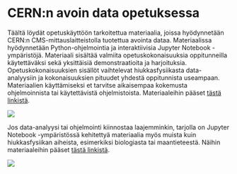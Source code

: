 # CERN:n avoin data opetuksessa

Täältä löydät opetuskäyttöön tarkoitettua materiaalia, joissa hyödynnetään CERN:n CMS-mittauslaitteistolla tuotettua avointa dataa.
Materiaalissa hyödynnetään Python-ohjelmointia ja interaktiivisia Jupyter Notebook -ympäristöjä.
Materiaali sisältää valmiita opetuskokonaisuuksia oppitunneilla käytettäväksi sekä yksittäisiä demonstraatioita ja harjoituksia.
Opetuskokonaisuuksien sisällöt vaihtelevat hiukkasfysiikasta data-analyysiin ja kokonaisuuksien pituudet yhdestä oppitunnista useampaan. Materiaalien käyttämiseksi et tarvitse aikaisempaa kokemusta ohjelmoinnista tai käytettävistä ohjelmistoista. Materiaaleihin pääset [tästä linkistä](https://avoin-data-opas.github.io/).

[![](img/higgsOD.png)](https://avoin-data-opas.github.io/)

Jos data-analyysi tai ohjelmointi kiinnostaa laajemminkin, tarjolla on Jupyter Notebook -ympäristössä kehitettyä materiaalia myös muista kuin hiukkasfysiikan aiheista, esimerkiksi biologiasta tai maantieteestä. Näihin materiaaleihin pääset [tästä linkistä](https://opendata-education.github.io/).

[![](img/example_geography.png)](https://opendata-education.github.io/)